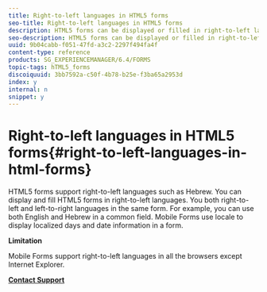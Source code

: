 ```yaml
---
title: Right-to-left languages in HTML5 forms
seo-title: Right-to-left languages in HTML5 forms
description: HTML5 forms can be displayed or filled in right-to-left languages, such as Hebrew.
seo-description: HTML5 forms can be displayed or filled in right-to-left languages, such as Hebrew.
uuid: 9b04cabb-f051-47fd-a3c2-2297f494fa4f
content-type: reference
products: SG_EXPERIENCEMANAGER/6.4/FORMS
topic-tags: hTML5_forms
discoiquuid: 3bb7592a-c50f-4b78-b25e-f3ba65a2953d
index: y
internal: n
snippet: y
---
```


# Right-to-left languages in HTML5 forms{#right-to-left-languages-in-html-forms}

HTML5 forms support right-to-left languages such as Hebrew. You can display and fill HTML5 forms in right-to-left languages. You both right-to-left and left-to-right languages in the same form. For example, you can use both English and Hebrew in a common field. Mobile Forms use locale to display localized days and date information in a form.

**Limitation**

Mobile Forms support right-to-left languages in all the browsers except Internet Explorer.

[**Contact Support**](https://www.adobe.com/account/sign-in.supportportal.html)

<!--
<related-links>
<a href="../../forms/using/html5-forms-architecture.md">Architecture of HTML5 forms</a>
<a href="../../forms/using/feature-differentiation-html5-forms-pdf-forms.md">Feature differentiation between HTML5 forms and PDF Forms</a>
<a href="../../forms/using/introduction.md">Introduction to HTML5 forms</a>
</related-links>
-->


